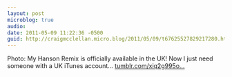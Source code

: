 ```yaml
---
layout: post
microblog: true
audio: 
date: 2011-05-09 11:22:36 -0500
guid: http://craigmcclellan.micro.blog/2011/05/09/t67625527829217280.html
---
```

Photo: My Hanson Remix is officially available in the UK! Now I just need someone with a UK iTunes account... [tumblr.com/xiq2g995o...](http://tumblr.com/xiq2g995o7)
